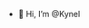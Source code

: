 - 👋 Hi, I’m @Kynel

<!---
Kayser-YapPie/Kayser-YapPie is a ✨ special ✨ repository because its `README.md` (this file) appears on your GitHub profile.
You can click the Preview link to take a look at your changes.
--->
